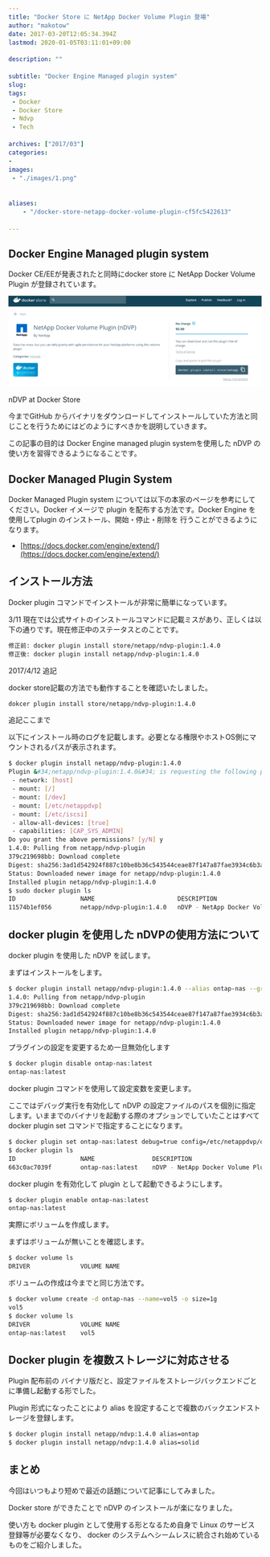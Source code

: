 ```yaml
---
title: "Docker Store に NetApp Docker Volume Plugin 登場"
author: "makotow"
date: 2017-03-20T12:05:34.394Z
lastmod: 2020-01-05T03:11:01+09:00

description: ""

subtitle: "Docker Engine Managed plugin system"
slug: 
tags:
 - Docker
 - Docker Store
 - Ndvp
 - Tech

archives: ["2017/03"]
categories:
-
images:
 - "./images/1.png"


aliases:
    - "/docker-store-netapp-docker-volume-plugin-cf5fc5422613"

---
```


## Docker Engine Managed plugin system

Docker CE/EEが発表されたと同時にdocker store に NetApp Docker Volume Plugin が登録されています。


![image](./images/1.png#layoutTextWidth)

nDVP at Docker Store



今までGitHub からバイナリをダウンロードしてインストールしていた方法と同じことを行うためにはどのようにすべきかを説明していきます。

この記事の目的は Docker Engine managed plugin systemを使用した nDVP の使い方を習得できるようになることです。

## Docker Managed Plugin System

Docker Managed Plugin system については以下の本家のページを参考にしてください。Docker イメージで plugin を配布する方法です。Docker Engine を使用してplugin のインストール、開始・停止・削除を 行うことができるようになります。

*   [https://docs.docker.com/engine/extend/](https://docs.docker.com/engine/extend/)

## インストール方法

Docker plugin コマンドでインストールが非常に簡単になっています。

3/11 現在では公式サイトのインストールコマンドに記載ミスがあり、正しくは以下の通りです。現在修正中のステータスとのことです。

```bash
修正前: docker plugin install store/netapp/ndvp-plugin:1.4.0  
修正後: docker plugin install netapp/ndvp-plugin:1.4.0
```

2017/4/12 追記

docker store記載の方法でも動作することを確認いたしました。

```bash
dokcer plugin install store/netapp/ndvp-plugin:1.4.0 
```

追記ここまで

以下にインストール時のログを記載します。必要となる権限やホストOS側にマウントされるパスが表示されます。

```bash
$ docker plugin install netapp/ndvp-plugin:1.4.0  
Plugin &#34;netapp/ndvp-plugin:1.4.0&#34; is requesting the following privileges:  
 - network: [host]  
 - mount: [/]  
 - mount: [/dev]  
 - mount: [/etc/netappdvp]  
 - mount: [/etc/iscsi]  
 - allow-all-devices: [true]  
 - capabilities: [CAP_SYS_ADMIN]  
Do you grant the above permissions? [y/N] y  
1.4.0: Pulling from netapp/ndvp-plugin  
379c219698bb: Download complete  
Digest: sha256:3ad1d542924f887c10be8b36c543544ceae87f147a87fae3934c6b3a63f04dfa  
Status: Downloaded newer image for netapp/ndvp-plugin:1.4.0  
Installed plugin netapp/ndvp-plugin:1.4.0  
$ sudo docker plugin ls  
ID                  NAME                       DESCRIPTION                          ENABLED  
11574b1ef056        netapp/ndvp-plugin:1.4.0   nDVP - NetApp Docker Volume Plugin   true
```

## docker plugin を使用した nDVPの使用方法について

docker plugin を使用した nDVP を試します。

まずはインストールをします。


```bash
$ docker plugin install netapp/ndvp-plugin:1.4.0 --alias ontap-nas --grant-all-permissions  
1.4.0: Pulling from netapp/ndvp-plugin  
379c219698bb: Download complete  
Digest: sha256:3ad1d542924f887c10be8b36c543544ceae87f147a87fae3934c6b3a63f04dfa  
Status: Downloaded newer image for netapp/ndvp-plugin:1.4.0  
Installed plugin netapp/ndvp-plugin:1.4.0
```

プラグインの設定を変更するため一旦無効化します

```bash
$ docker plugin disable ontap-nas:latest  
ontap-nas:latest
```

docker plugin コマンドを使用して設定変数を変更します。

ここではデバッグ実行を有効化して nDVP の設定ファイルのパスを個別に指定します。いままでのバイナリを起動する際のオプションでしていたことはすべて docker plugin set コマンドで指定することになります。

```bash
$ docker plugin set ontap-nas:latest debug=true config=/etc/netappdvp/ontap-nas.json  
$ docker plugin ls  
ID                  NAME                DESCRIPTION                          ENABLED  
663c0ac7039f        ontap-nas:latest    nDVP - NetApp Docker Volume Plugin   false
```

docker plugin を有効化して plugin として起動できるようにします。

```bash
$ docker plugin enable ontap-nas:latest  
ontap-nas:latest
```

実際にボリュームを作成します。

まずはボリュームが無いことを確認します。

```bash
$ docker volume ls  
DRIVER              VOLUME NAME
```

ボリュームの作成は今までと同じ方法です。

```bash
$ docker volume create -d ontap-nas --name=vol5 -o size=1g  
vol5  
$ docker volume ls  
DRIVER              VOLUME NAME  
ontap-nas:latest    vol5
```

## Docker plugin を複数ストレージに対応させる

Plugin 配布前の バイナリ版だと、設定ファイルをストレージバックエンドごとに準備し起動する形でした。

Plugin 形式になったことにより alias を設定することで複数のバックエンドストレージを登録します。

```bash
$ docker plugin install netapp/ndvp:1.4.0 alias=ontap  
$ docker plugin install netapp/ndvp:1.4.0 alias=solid
```

## まとめ

今回はいつもより短めで最近の話題について記事にしてみました。

Docker store ができたことで nDVP のインストールが楽になりました。

使い方も docker plugin として使用する形となるため自身で Linux のサービス登録等が必要なくなり、 docker のシステムへシームレスに統合され始めているものをご紹介しました。
